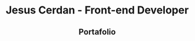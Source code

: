 <div align="center">
  <h1> Jesus Cerdan - Front-end Developer</h1>
  <p></p>
  <h2>Portafolio</h2>
</div>
